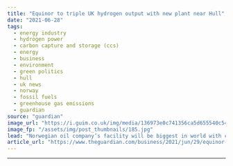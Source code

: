 ```yaml
---
title: "Equinor to triple UK hydrogen output with new plant near Hull"
date: "2021-06-28"
tags: 
  - energy industry
  - hydrogen power
  - carbon capture and storage (ccs)
  - energy
  - business
  - environment
  - green politics
  - hull
  - uk news
  - norway
  - fossil fuels
  - greenhouse gas emissions
  - guardian
source: "guardian"
image_url: "https://i.guim.co.uk/img/media/136973e0c741356ca5d655540c546e666412c0e2/0_177_3500_2100/master/3500.jpg?width=460&quality=85&auto=format&fit=max&s=9c238f12643350bc67df1ba8d2e2bccd"
image_fp: "/assets/img/post_thumbnails/185.jpg"
lead: "Norwegian oil company’s facility will be biggest in world with carbon capture and storage technology Norway’s state oil company Equinor will triple its UK hydrogen output, after setting out plans to build the world’s biggest hydrogen production plant..."
article_url: "https://www.theguardian.com/business/2021/jun/29/equinor-to-triple-uk-hydrogen-output-with-new-plant-near-hull"
---
```


---
